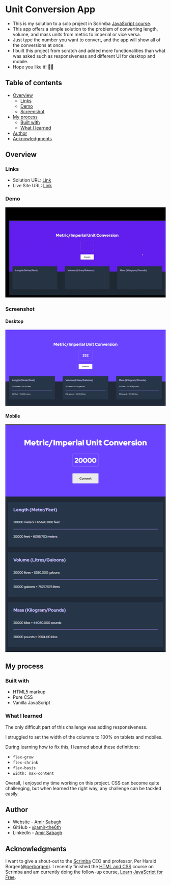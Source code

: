 # Unit Conversion App

- This is my solution to a solo project in Scrimba [JavaScript course](https://scrimba.com/learn/learnjavascript).
- This app offers a simple solution to the problem of converting length, volume, and mass units from metric to imperial or vice versa.
- Just type the number you want to convert, and the app will show all of the conversions at once. 
- I built this project from scratch and added more functionalities than what was asked such as responsiveness and different UI for desktop and mobile. 
- Hope you like it! 🙌🏼

## Table of contents

- [Overview](#overview)
  - [Links](#links)
  - [Demo](#demo)
  - [Screenshot](#screenshot)
- [My process](#my-process)
  - [Built with](#built-with)
  - [What I learned](#what-i-learned)
- [Author](#author)
- [Acknowledgments](#acknowledgments)


## Overview

### Links

- Solution URL: [Link](https://github.com/amir-the6th/Unit-Converter)
- Live Site URL: [Link](https://boisterous-licorice-ae66c1.netlify.app)

### Demo
![demo gif](./demo.gif)

### Screenshot

#### Desktop
![desktop screenshot](./screenshot-desktop.png)

#### Mobile
![mobile screenshot](./screenshot-mobile.png)


## My process

### Built with

- HTML5 markup
- Pure CSS
- Vanilla JavaScript

### What I learned

The only difficult part of this challenge was adding responsiveness. 

I struggled to set the width of the columns to 100% on tablets and mobiles. 

During learning how to fix this, I learned about these definitions:
- `flex-grow`
- `flex-shrink`
- `flex-basis`
- `width: max-content`

Overall, I enjoyed my time working on this project. CSS can become quite challenging, but when learned the right way, any challenge can be tackled easily.

## Author

- Website - [Amir Sabagh](https://arsenicolos.com)
- GitHub - [@amir-the6th](https://github.com/amir-the6th)
- LinkedIn - [Amir Sabagh](https://linkedin.com/in/arsenicolos)

## Acknowledgments

I want to give a shout-out to the [Scrimba](https://scrimba.com) CEO and professor, Per Harald Borgen([@perborgen](https://github.com/perborgen)). I recently finished the [HTML and CSS](https://scrimba.com/learn/htmlandcss) course on Scrimba and am currently doing the follow-up course, [Learn JavaScript for Free](https://scrimba.com/learn/learnjavascript).
